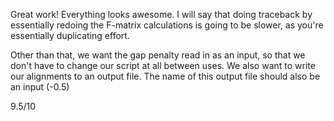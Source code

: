 Great work! Everything looks awesome. I will say that doing traceback by essentially redoing the F-matrix calculations is going to be slower, as you're essentially duplicating effort.

Other than that, we want the gap penalty read in as an input, so that we don't have to change our script at all between uses. We also want to write our alignments to an output file. The name of this output file should also be an input (-0.5)

9.5/10
